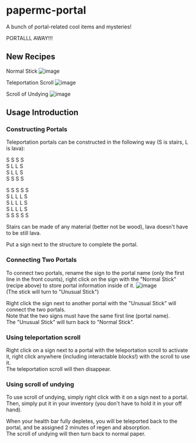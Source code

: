 # papermc-portal
A bunch of portal-related cool items and mysteries!

PORTALLL AWAY!!!

## New Recipes

Normal Stick
![image](https://github.com/bcTornado608/papermc-portal/assets/82969027/eebf51b0-959f-4054-bd4c-86b6451a52f7)

Teleportation Scroll
![image](https://github.com/bcTornado608/papermc-portal/assets/82969027/41a43204-a0db-4b64-9b8d-f36a991adf5f)

Scroll of Undying
![image](https://github.com/bcTornado608/papermc-portal/assets/82969027/dea7d432-74f4-4a2a-bc3e-9ba8046ea696)

## Usage Introduction

### Constructing Portals
Teleportation portals can be constructed in the following way (S is stairs, L is lava):

S  S  S  S  
S  L  L  S  
S  L  L  S  
S  S  S  S  
  
S  S  S  S  S  
S  L  L  L  S  
S  L  L  L  S  
S  L  L  L  S  
S  S  S  S  S  

Stairs can be made of any material (better not be wood), lava doesn't have to be still lava.

Put a sign next to the structure to complete the portal.


### Connecting Two Portals
To connect two portals, rename the sign to the portal name (only the first line in the front counts), right click on the sign with the "Normal Stick" (recipe above) to store portal information inside of it.
![image](https://github.com/bcTornado608/papermc-portal/assets/82969027/8706c910-dd09-4ef0-b032-09b72de46996)  
(The stick will turn to "Unusual Stick")  
   

Right click the sign next to another portal with the "Unusual Stick" will connect the two portals.  
Note that the two signs must have the same first line (portal name).  
The "Unusual Stick" will turn back to "Normal Stick".


### Using teleportation scroll
Right click on a sign next to a portal with the teleportation scroll to activate it, right click anywhere (including interactable blocks!) with the scroll to use it.  
The teleportation scroll will then disappear.

### Using scroll of undying
To use scroll of undying, simply right click with it on a sign next to a portal.
Then, simply put it in your inventory (you don't have to hold it in your off hand).  

When your health bar fully depletes, you will be teleported back to the portal, and be assigned 2 minutes of regen and absorption.  
The scroll of undying will then turn back to normal paper.

